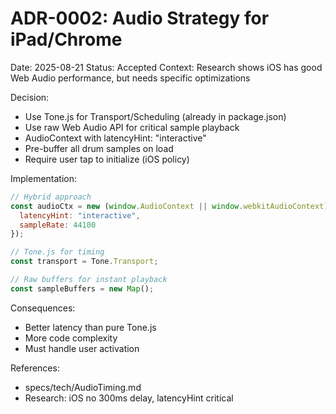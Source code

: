 # ADR-0002: Audio Strategy for iPad/Chrome

Date: 2025-08-21
Status: Accepted
Context: Research shows iOS has good Web Audio performance, but needs specific optimizations

Decision: 
- Use Tone.js for Transport/Scheduling (already in package.json)
- Use raw Web Audio API for critical sample playback
- AudioContext with latencyHint: "interactive"
- Pre-buffer all drum samples on load
- Require user tap to initialize (iOS policy)

Implementation:
```javascript
// Hybrid approach
const audioCtx = new (window.AudioContext || window.webkitAudioContext)({
  latencyHint: "interactive",
  sampleRate: 44100
});

// Tone.js for timing
const transport = Tone.Transport;

// Raw buffers for instant playback
const sampleBuffers = new Map();
```

Consequences:
- Better latency than pure Tone.js
- More code complexity
- Must handle user activation

References: 
- specs/tech/AudioTiming.md
- Research: iOS no 300ms delay, latencyHint critical